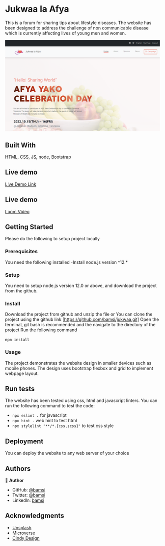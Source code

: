 # Jukwaa la Afya

This is a forum for sharing tips about lifestyle diseases. The website has been designed to address the challenge of non communicable disease which is currently affecting lives of young men and women.

![Alt text](/images/screenshot.PNG?raw=true "Home page")

## Built With

HTML, CSS, JS, node, Bootstrap

## Live demo

[Live Demo Link](https://bamsi.github.io/jukwaa/)

## Live demo

[Loom Video](https://www.loom.com/share/708ef706490c4a8480a36fcd6b183ddd)

## Getting Started

Please do the following to setup project locally

### Prerequisites

You need the following installed
-Install node.js version ^12.\*

### Setup

You need to setup node.js version 12.0 or above, and download the project from the github.

### Install

Download the project from github and unzip the file or You can clone the project using the github link [https://github.com/bamsi/jukwaa.git]
Open the terminal, git bash is recommended and the navigate to the directory of the project
Run the following command

`npm install`

### Usage

The project demonstrates the website design in smaller devices such as mobile phones. The design uses bootstrap flexbox and grid to implement webpage layout.

## Run tests

The website has been tested using css, html and javascript linters. You can run the following command to test the code:

- `npx eslint .` for javascript
- `npx hint .` web hint to test html
- `npx stylelint "**/*.{css,scss}"` to test css style

## Deployment

You can deploy the website to any web server of your choice

## Authors

👤 **Author**

- GitHub:
  [@bamsi](https://github.com/bamsi)
- Twitter: [@bamsi](https://twitter.com/haji-bamsi-17327728/)
- LinkedIn: [bamsi](https://linkedin.com/in/bamsi)

## Acknowledgments

- [Unsplash](https://unsplash.com)
- [Microverse](https://microverse.org)
- [Cindy Design](https://www.behance.net/adagio07)
